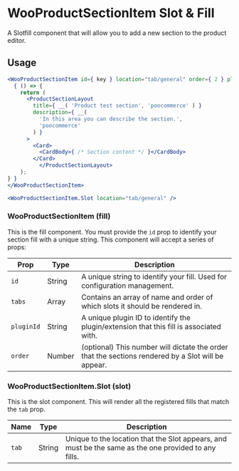# WooProductSectionItem Slot & Fill

A Slotfill component that will allow you to add a new section to the product editor.

## Usage

```jsx
<WooProductSectionItem id={ key } location="tab/general" order={ 2 } pluginId="test-plugin" >
  { () => {
    return (
      <ProductSectionLayout
        title={ __( 'Product test section', 'poocommerce' ) }
        description={ __(
          'In this area you can describe the section.',
          'poocommerce'
        ) }
      >
        <Card>
          <CardBody>{ /* Section content */ }</CardBody>
        </Card>
		  </ProductSectionLayout>
    );
} }
</WooProductSectionItem>

<WooProductSectionItem.Slot location="tab/general" />
```

### WooProductSectionItem (fill)

This is the fill component. You must provide the `id` prop to identify your section fill with a unique string. This component will accept a series of props:

| Prop       | Type   | Description                                                                                        |
| ---------- | ------ | -------------------------------------------------------------------------------------------------- |
| `id`       | String | A unique string to identify your fill. Used for configuration management.                          |
| `tabs`     | Array  | Contains an array of name and order of which slots it should be rendered in.                       |
| `pluginId` | String | A unique plugin ID to identify the plugin/extension that this fill is associated with.             |
| `order`    | Number | (optional) This number will dictate the order that the sections rendered by a Slot will be appear. |

### WooProductSectionItem.Slot (slot)

This is the slot component. This will render all the registered fills that match the `tab` prop.

| Name  | Type   | Description                                                                                          |
| ----- | ------ | ---------------------------------------------------------------------------------------------------- |
| `tab` | String | Unique to the location that the Slot appears, and must be the same as the one provided to any fills. |
